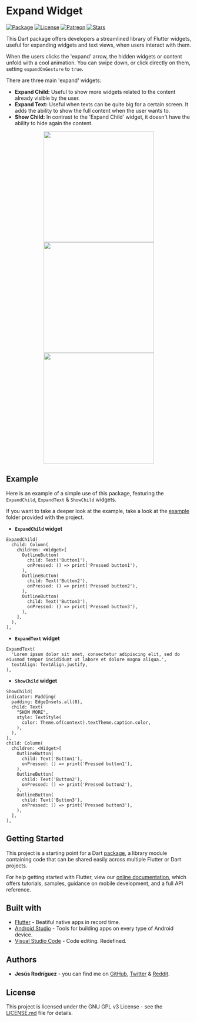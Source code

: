 # Expand Widget

[![Package](https://img.shields.io/pub/v/expand_widget.svg?style=for-the-badge)](https://pub.dartlang.org/packages/expand_widget)
[![License](https://img.shields.io/github/license/jesusrp98/expand_widget.svg?style=for-the-badge)](https://www.gnu.org/licenses/gpl-3.0.en.html)
[![Patreon](https://img.shields.io/badge/Support-Patreon-orange.svg?style=for-the-badge)](https://www.patreon.com/jesusrp98)
[![Stars](https://img.shields.io/github/stars/jesusrp98/expand_widget.svg?style=for-the-badge)](https://github.com/jesusrp98/expand_widget/stargazers)

This Dart package offers developers a streamlined library of Flutter widgets, useful for expanding widgets and text views, when users interact with them.

When the users clicks the 'expand' arrow, the hidden widgets or content unfold with a cool animation. You can swipe down, or click directly on them, setting `expandOnGesture` to `true`.

There are three main 'expand' widgets:

- **Expand Child:** Useful to show more widgets related to the content already visible by the user.
- **Expand Text:** Useful when texts can be quite big for a certain screen. It adds the ability to show the full content when the user wants to.
- **Show Child:** In contrast to the 'Expand Child' widget, it doesn't have the ability to hide again the content.

<p align="center">
  <img src="https://raw.githubusercontent.com/jesusrp98/expand_widget/master/screenshots/0.png" width="300" hspace="4">
  <img src="https://raw.githubusercontent.com/jesusrp98/expand_widget/master/screenshots/1.png" width="300" hspace="4">
  <img src="https://raw.githubusercontent.com/jesusrp98/expand_widget/master/screenshots/2.png" width="300" hspace="4">
</p>

## Example

Here is an example of a simple use of this package, featuring the `ExpandChild`, `ExpandText` & `ShowChild` widgets.

If you want to take a deeper look at the example, take a look at the [example](https://github.com/jesusrp98/expand_widget/tree/master/example) folder provided with the project.

- **`ExpandChild` widget**

```
ExpandChild(
  child: Column(
    children: <Widget>[
      OutlineButton(
        child: Text('Button1'),
        onPressed: () => print('Pressed button1'),
      ),
      OutlineButton(
        child: Text('Button2'),
        onPressed: () => print('Pressed button2'),
      ),
      OutlineButton(
        child: Text('Button3'),
        onPressed: () => print('Pressed button3'),
      ),
    ],
  ),
),
```

- **`ExpandText` widget**

```
ExpandText(
  'Lorem ipsum dolor sit amet, consectetur adipiscing elit, sed do eiusmod tempor incididunt ut labore et dolore magna aliqua.',
  textAlign: TextAlign.justify,
),
```

- **`ShowChild` widget**

```
ShowChild(
indicator: Padding(
  padding: EdgeInsets.all(8),
  child: Text(
    "SHOW MORE",
    style: TextStyle(
      color: Theme.of(context).textTheme.caption.color,
    ),
  ),
),
child: Column(
  children: <Widget>[
    OutlineButton(
      child: Text('Button1'),
      onPressed: () => print('Pressed button1'),
    ),
    OutlineButton(
      child: Text('Button2'),
      onPressed: () => print('Pressed button2'),
    ),
    OutlineButton(
      child: Text('Button3'),
      onPressed: () => print('Pressed button3'),
    ),
  ],
),
```

## Getting Started

This project is a starting point for a Dart [package](https://flutter.io/developing-packages/), a library module containing code that can be shared easily across multiple Flutter or Dart projects.

For help getting started with Flutter, view our [online documentation](https://flutter.io/docs), which offers tutorials, samples, guidance on mobile development, and a full API reference.

## Built with

- [Flutter](https://flutter.dev/) - Beatiful native apps in record time.
- [Android Studio](https://developer.android.com/studio/index.html/) - Tools for building apps on every type of Android device.
- [Visual Studio Code](https://code.visualstudio.com/) - Code editing. Redefined.

## Authors

- **Jesús Rodríguez** - you can find me on [GitHub](https://github.com/jesusrp98), [Twitter](https://twitter.com/jesusrp98) & [Reddit](https://www.reddit.com/user/jesusrp98).

## License

This project is licensed under the GNU GPL v3 License - see the [LICENSE.md](LICENSE.md) file for details.

